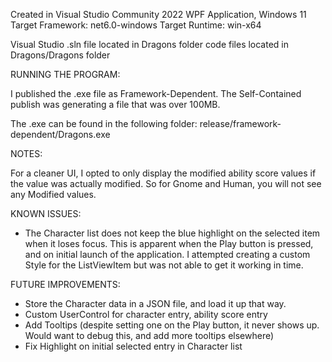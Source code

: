 Created in Visual Studio Community 2022
WPF Application, Windows 11
Target Framework: net6.0-windows
Target Runtime: win-x64 

Visual Studio .sln file located in Dragons folder
code files located in Dragons/Dragons folder


RUNNING THE PROGRAM:

I published the .exe file as Framework-Dependent. The Self-Contained publish was generating a file that was over 100MB.

The .exe can be found in the following folder:
release/framework-dependent/Dragons.exe 


NOTES:

For a cleaner UI, I opted to only display the modified ability score values if the value was actually modified. So for Gnome and Human, you will not see any Modified values.


KNOWN ISSUES:

- The Character list does not keep the blue highlight on the selected item when it loses focus. This is apparent when the Play button is pressed, and on initial launch of the application. I attempted creating a custom Style for the ListViewItem but was not able to get it working in time.



FUTURE IMPROVEMENTS:

- Store the Character data in a JSON file, and load it up that way.
- Custom UserControl for character entry, ability score entry 
- Add Tooltips (despite setting one on the Play button, it never shows up. Would want to debug this, and add more tooltips elsewhere)
- Fix Highlight on initial selected entry in Character list